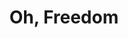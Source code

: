 ---
image: media/images/cover-art/ohfreedom_coverart.jpg
title: Oh, Freedom
subject:
description: Image of Vinyl cover Sings Ballads And Blues
creator: Odetta
publisher: Tradition Records
contributor: Dean Gitter, Darth, Kenneth S. Goldstein, Jack Hawkins
year: 1956
type: Blues, Folk, World and Countr
format: Vinyl
identifier:
source: Image from https://www.discogs.com/Odetta-Sings-Ballads-And-Blues/release/1295585
language: English
relation:
coverage:
rights: Tradition Records
index: 7
---